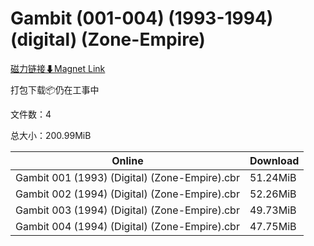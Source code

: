 # Gambit (001-004) (1993-1994) (digital) (Zone-Empire)

[磁力链接⬇Magnet Link](magnet:?xt=urn:btih:f3776b481450a959390cef164682a203b390a65e&dn=Gambit%20%28001-004%29%20%281993-1994%29%20%28digital%29%20%28Zone-Empire%29)

打包下载📦仍在工事中

文件数：4

总大小：200.99MiB

Online | Download
--- | ---
Gambit 001 (1993) (Digital) (Zone-Empire).cbr | 51.24MiB
Gambit 002 (1994) (Digital) (Zone-Empire).cbr | 52.26MiB
Gambit 003 (1994) (Digital) (Zone-Empire).cbr | 49.73MiB
Gambit 004 (1994) (Digital) (Zone-Empire).cbr | 47.75MiB